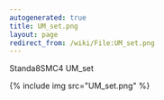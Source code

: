```yaml
---
autogenerated: true
title: UM_set.png
layout: page
redirect_from: /wiki/File:UM_set.png
---
```


Standa8SMC4 UM\_set

{% include img src="UM_set.png" %}

